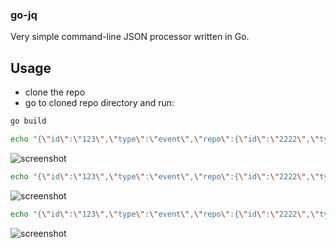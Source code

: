 ### go-jq

Very simple command-line JSON processor written in Go.

## Usage

* clone the repo
* go to cloned repo directory and run:

```sh
go build
```

```sh
echo "{\"id\":\"123\",\"type\":\"event\",\"repo\":{\"id\":\"2222\",\"type\":\"private\"},\"events\":[{\"id\":\"1\"},{\"id\":\"2\"}],\"test\":[[1,2,3],[4,5,6]]}" | ./go-jq '.repo'
```

![screenshot](https://i.imgur.com/4B2KorZ.png)

```sh
echo "{\"id\":\"123\",\"type\":\"event\",\"repo\":{\"id\":\"2222\",\"type\":\"private\"},\"events\":[{\"id\":\"1\"},{\"id\":\"2\"}],\"test\":[[1,2,3],[4,5,6]]}" | ./go-jq '.repo.type'

```

![screenshot](https://i.imgur.com/k9prcfH.png)


```sh
echo "{\"id\":\"123\",\"type\":\"event\",\"repo\":{\"id\":\"2222\",\"type\":\"private\"},\"events\":[{\"id\":\"1\"},{\"id\":\"2\"}],\"test\":[[1,2,3],[4,5,6]]}" | ./go-jq '.test[0]'
```

![screenshot](https://i.imgur.com/mAbqeBW.png)
